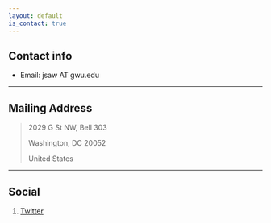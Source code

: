 ```yaml
---
layout: default
is_contact: true
---
```


## Contact info

* Email: jsaw AT gwu.edu

---

## Mailing Address

> 2029 G St NW, Bell 303
>
> Washington, DC 20052
>
> United States

---

## Social

1. [Twitter](https://twitter.com/jimmysaw)

